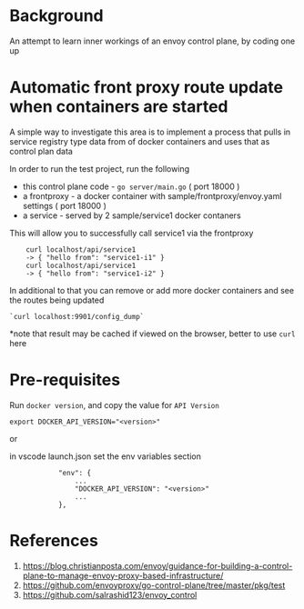 # Background

An attempt to learn inner workings of an envoy control plane, by coding one up

# Automatic front proxy route update when containers are started

A simple way to investigate this area is to implement a process that pulls in service registry type data from  of docker containers and uses that as control plan data

In order to run the test project, run the following
- this control plane code - `go server/main.go` ( port 18000 )
- a frontproxy - a docker container with sample/frontproxy/envoy.yaml settings ( port 18000 )
- a service - served by 2 sample/service1 docker contaners

This will allow you to successfully call service1 via the frontproxy
```
    curl localhost/api/service1
    -> { "hello from": "service1-i1" }
    curl localhost/api/service1
    -> { "hello from": "service1-i2" }
```

In additional to that you can remove or add more docker containers and see the routes being updated

    `curl localhost:9901/config_dump`

*note that result may be cached if viewed on the browser, better to use `curl` here

# Pre-requisites

Run `docker version`, and copy the value for `API Version`

`export DOCKER_API_VERSION="<version>"`

or 

in vscode launch.json set the env variables section 
```
            "env": {
                ...
                "DOCKER_API_VERSION": "<version>"
                ...
            },
```

# References

1. https://blog.christianposta.com/envoy/guidance-for-building-a-control-plane-to-manage-envoy-proxy-based-infrastructure/
2. https://github.com/envoyproxy/go-control-plane/tree/master/pkg/test
3. https://github.com/salrashid123/envoy_control